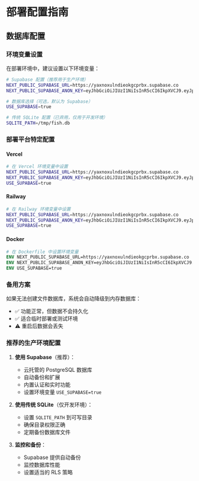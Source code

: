 # 部署配置指南

## 数据库配置

### 环境变量设置

在部署环境中，建议设置以下环境变量：

```bash
# Supabase 配置（推荐用于生产环境）
NEXT_PUBLIC_SUPABASE_URL=https://yaxnoxulndieokgcprbx.supabase.co
NEXT_PUBLIC_SUPABASE_ANON_KEY=eyJhbGciOiJIUzI1NiIsInR5cCI6IkpXVCJ9.eyJpc3MiOiJzdXBhYmFzZSIsInJlZiI6InlheG5veHVsbmRpZW9rZ2NwcmJ4Iiwicm9sZSI6ImFub24iLCJpYXQiOjE3NTkxMTExNzgsImV4cCI6MjA3NDY4NzE3OH0.IVtY6KCRubhty9l2HBHVOmfkOGaS6Fa0DLiexNsdsIs

# 数据库选择（可选，默认为 Supabase）
USE_SUPABASE=true

# 传统 SQLite 配置（已弃用，仅用于开发环境）
SQLITE_PATH=/tmp/fish.db
```

### 部署平台特定配置

#### Vercel
```bash
# 在 Vercel 环境变量中设置
NEXT_PUBLIC_SUPABASE_URL=https://yaxnoxulndieokgcprbx.supabase.co
NEXT_PUBLIC_SUPABASE_ANON_KEY=eyJhbGciOiJIUzI1NiIsInR5cCI6IkpXVCJ9.eyJpc3MiOiJzdXBhYmFzZSIsInJlZiI6InlheG5veHVsbmRpZW9rZ2NwcmJ4Iiwicm9sZSI6ImFub24iLCJpYXQiOjE3NTkxMTExNzgsImV4cCI6MjA3NDY4NzE3OH0.IVtY6KCRubhty9l2HBHVOmfkOGaS6Fa0DLiexNsdsIs
USE_SUPABASE=true
```

#### Railway
```bash
# 在 Railway 环境变量中设置
NEXT_PUBLIC_SUPABASE_URL=https://yaxnoxulndieokgcprbx.supabase.co
NEXT_PUBLIC_SUPABASE_ANON_KEY=eyJhbGciOiJIUzI1NiIsInR5cCI6IkpXVCJ9.eyJpc3MiOiJzdXBhYmFzZSIsInJlZiI6InlheG5veHVsbmRpZW9rZ2NwcmJ4Iiwicm9sZSI6ImFub24iLCJpYXQiOjE3NTkxMTExNzgsImV4cCI6MjA3NDY4NzE3OH0.IVtY6KCRubhty9l2HBHVOmfkOGaS6Fa0DLiexNsdsIs
USE_SUPABASE=true
```

#### Docker
```dockerfile
# 在 Dockerfile 中设置环境变量
ENV NEXT_PUBLIC_SUPABASE_URL=https://yaxnoxulndieokgcprbx.supabase.co
ENV NEXT_PUBLIC_SUPABASE_ANON_KEY=eyJhbGciOiJIUzI1NiIsInR5cCI6IkpXVCJ9.eyJpc3MiOiJzdXBhYmFzZSIsInJlZiI6InlheG5veHVsbmRpZW9rZ2NwcmJ4Iiwicm9sZSI6ImFub24iLCJpYXQiOjE3NTkxMTExNzgsImV4cCI6MjA3NDY4NzE3OH0.IVtY6KCRubhty9l2HBHVOmfkOGaS6Fa0DLiexNsdsIs
ENV USE_SUPABASE=true
```

### 备用方案

如果无法创建文件数据库，系统会自动降级到内存数据库：
- ✅ 功能正常，但数据不会持久化
- ✅ 适合临时部署或测试环境
- ⚠️ 重启后数据会丢失

### 推荐的生产环境配置

1. **使用 Supabase**（推荐）：
   - 云托管的 PostgreSQL 数据库
   - 自动备份和扩展
   - 内置认证和实时功能
   - 设置环境变量 `USE_SUPABASE=true`

2. **使用传统 SQLite**（仅开发环境）：
   - 设置 `SQLITE_PATH` 到可写目录
   - 确保目录权限正确
   - 定期备份数据库文件

3. **监控和备份**：
   - Supabase 提供自动备份
   - 监控数据库性能
   - 设置适当的 RLS 策略
